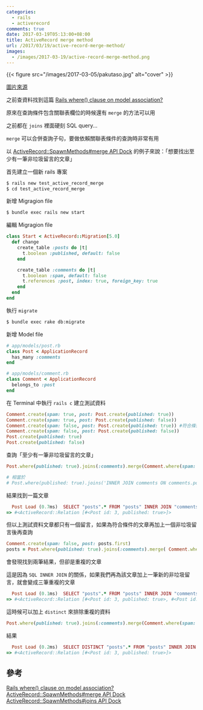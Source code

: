 ```yaml
---
categories:
  - rails
  - activerecord
comments: true
date: 2017-03-19T05:13:00+08:00
title: ActiveRecord merge method
url: /2017/03/19/active-record-merge-method/
images:
  - /images/2017-03-19/active-record-merge-method.png
---
```


{{< figure src="/images/2017-03-05/pakutaso.jpg" alt="cover" >}}

[圖片來源](https://www.pakutaso.com/20160628181pc-11.html)

之前查資料找到這篇 [Rails where() clause on model association?](http://stackoverflow.com/questions/6334537/rails-where-clause-on-model-association)

原來在查詢條件包含關聯表欄位的時候還有 `merge` 的方法可以用

之前都在 `joins` 裡面硬刻 SQL query...

<!--more-->

`merge` 可以合併查詢子句，要做依賴關聯表條件的查詢時非常有用

以 [ActiveRecord::SpawnMethods#merge API Dock](http://apidock.com/rails/ActiveRecord/SpawnMethods/merge) 的例子來說：「想要找出至少有一筆非垃圾留言的文章」

首先建立一個新 rails 專案

```bash
$ rails new test_active_record_merge
$ cd test_active_record_merge
```

新增 Migragion file

```bash
$ bundle exec rails new start
```

編輯 Migragion file

```ruby
class Start < ActiveRecord::Migration[5.0]
  def change
    create_table :posts do |t|
      t.boolean :published, default: false
    end

    create_table :comments do |t|
      t.boolean :spam, default: false
      t.references :post, index: true, foreign_key: true
    end
  end
end
```

執行 `migrate`

```bash
$ bundle exec rake db:migrate
```

新增 Model file

```ruby
# app/models/post.rb
class Post < ApplicationRecord
  has_many :comments
end

# app/models/comment.rb
class Comment < ApplicationRecord
  belongs_to :post
end
```

在 Terminal 中執行 `rails c` 建立測試資料

```ruby
Comment.create(spam: true, post: Post.create(published: true))
Comment.create(spam: true, post: Post.create(published: false))
Comment.create(spam: false, post: Post.create(published: true)) #符合條件
Comment.create(spam: false, post: Post.create(published: false))
Post.create(published: true)
Post.create(published: false)
```

查詢「至少有一筆非垃圾留言的文章」

```ruby
Post.where(published: true).joins(:comments).merge(Comment.where(spam: false))

# 相當於
# Post.where(published: true).joins('INNER JOIN comments ON comments.post_id = posts.id').where('comments.spam = ?', false)
```

結果找到一篇文章

```ruby
  Post Load (0.7ms)  SELECT "posts".* FROM "posts" INNER JOIN "comments" ON "comments"."post_id" = "posts"."id" WHERE "posts"."published" = ? AND "comments"."spam" = ?  [["published", true], ["spam", false]]
=> #<ActiveRecord::Relation [#<Post id: 3, published: true>]>
```

但以上測試資料文章都只有一個留言，如果為符合條件的文章再加上一個非垃圾留言後再查詢

```ruby
Comment.create(spam: false, post: posts.first)
posts = Post.where(published: true).joins(:comments).merge( Comment.where(spam: false))
```

會發現找到兩筆結果，但卻是重複的文章

這是因為 `SQL INNER JOIN` 的關係，如果我們再為該文章加上一筆新的非垃圾留言，就會變成三筆重複的文章

```ruby
  Post Load (0.1ms)  SELECT "posts".* FROM "posts" INNER JOIN "comments" ON "comments"."post_id" = "posts"."id" WHERE "posts"."published" = ? AND "comments"."spam" = ?  [["published", true], ["spam", false]]
=> #<ActiveRecord::Relation [#<Post id: 3, published: true>, #<Post id: 3, published: true>]>
```

這時候可以加上 `distinct` 來排除重複的資料

```ruby
Post.where(published: true).joins(:comments).merge(Comment.where(spam: false)).distinct
```

結果

```ruby
  Post Load (0.2ms)  SELECT DISTINCT "posts".* FROM "posts" INNER JOIN "comments" ON "comments"."post_id" = "posts"."id" WHERE "posts"."published" = ? AND "comments"."spam" = ?  [["published", true], ["spam", false]]
=> #<ActiveRecord::Relation [#<Post id: 3, published: true>]>
```

## 參考

[Rails where() clause on model association?](http://stackoverflow.com/questions/6334537/rails-where-clause-on-model-association)
[ActiveRecord::SpawnMethods#merge API Dock](http://apidock.com/rails/ActiveRecord/SpawnMethods/merge)
[ActiveRecord::SpawnMethods#joins API Dock](http://apidock.com/rails/ActiveRecord/QueryMethods/joins)